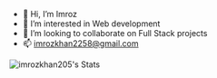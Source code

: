 - 👋 Hi, I’m Imroz
- 👀 I’m interested in Web development
- 💞️ I’m looking to collaborate on Full Stack projects
- 📫 imrozkhan2258@gmail.com

![imrozkhan205's Stats](https://github-readme-stats.vercel.app/api?username=imrozkhan205&theme=dracula&show_icons=true&hide_border=true&count_private=true)<!---
imrozkhan205/imrozkhan205 is a ✨ special ✨ repository because its `README.md` (this file) appears on your GitHub profile.
You can click the Preview link to take a look at your changes.
--->

